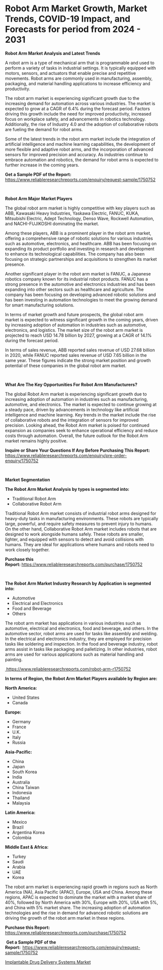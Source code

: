 <p><h1>Robot Arm Market Growth, Market Trends, COVID-19 Impact, and Forecasts for period from 2024 - 2031</h1></p><p><strong>Robot Arm Market Analysis and Latest Trends</strong></p>
<p><p>A robot arm is a type of mechanical arm that is programmable and used to perform a variety of tasks in industrial settings. It is typically equipped with motors, sensors, and actuators that enable precise and repetitive movements. Robot arms are commonly used in manufacturing, assembly, packaging, and material handling applications to increase efficiency and productivity.</p><p>The robot arm market is experiencing significant growth due to the increasing demand for automation across various industries. The market is expected to grow at a CAGR of 6.4% during the forecast period. Factors driving this growth include the need for improved productivity, increased focus on workplace safety, and advancements in robotics technology. Additionally, the rise of Industry 4.0 and the adoption of collaborative robots are fueling the demand for robot arms.</p><p>Some of the latest trends in the robot arm market include the integration of artificial intelligence and machine learning capabilities, the development of more flexible and adaptive robot arms, and the incorporation of advanced sensors for improved precision and accuracy. As industries continue to embrace automation and robotics, the demand for robot arms is expected to further increase in the coming years.</p></p>
<p><strong>Get a Sample PDF of the Report:&nbsp;</strong> <a href="https://www.reliableresearchreports.com/enquiry/request-sample/1750752">https://www.reliableresearchreports.com/enquiry/request-sample/1750752</a></p>
<p>&nbsp;</p>
<p><strong>Robot Arm Major Market Players</strong></p>
<p><p>The global robot arm market is highly competitive with key players such as ABB, Kawasaki Heavy Industries, Yaskawa Electric, FANUC, KUKA, Mitsubishi Electric, Adept Technology, Denso Wave, Rockwell Automation, and NACHI-FUJIKOSHI dominating the market. </p><p>Among these players, ABB is a prominent player in the robot arm market, offering a comprehensive range of robotic solutions for various industries such as automotive, electronics, and healthcare. ABB has been focusing on expanding its product portfolio and investing in research and development to enhance its technological capabilities. The company has also been focusing on strategic partnerships and acquisitions to strengthen its market presence. </p><p>Another significant player in the robot arm market is FANUC, a Japanese robotics company known for its industrial robot products. FANUC has a strong presence in the automotive and electronics industries and has been expanding into other sectors such as healthcare and agriculture. The company has been focusing on developing advanced robotic solutions and has been investing in automation technologies to meet the growing demand for smart manufacturing solutions.</p><p>In terms of market growth and future prospects, the global robot arm market is expected to witness significant growth in the coming years, driven by increasing adoption of automation in industries such as automotive, electronics, and logistics. The market size of the robot arm market is projected to reach USD 14.78 billion by 2027, growing at a CAGR of 14.1% during the forecast period.</p><p>In terms of sales revenue, ABB reported sales revenue of USD 27.68 billion in 2020, while FANUC reported sales revenue of USD 7.65 billion in the same year. These figures indicate the strong market position and growth potential of these companies in the global robot arm market.</p></p>
<p>&nbsp;</p>
<p><strong>What Are The Key Opportunities For Robot Arm Manufacturers?</strong></p>
<p><p>The global Robot Arm market is experiencing significant growth due to increasing adoption of automation in industries such as manufacturing, automotive, and electronics. The market is expected to continue growing at a steady pace, driven by advancements in technology like artificial intelligence and machine learning. Key trends in the market include the rise of collaborative robots and the integration of sensors for improved precision. Looking ahead, the Robot Arm market is poised for continued expansion as companies seek to enhance operational efficiency and reduce costs through automation. Overall, the future outlook for the Robot Arm market remains highly positive.</p></p>
<p><strong>Inquire or Share Your Questions If Any Before Purchasing This Report:</strong> <a href="https://www.reliableresearchreports.com/enquiry/pre-order-enquiry/1750752">https://www.reliableresearchreports.com/enquiry/pre-order-enquiry/1750752</a></p>
<p>&nbsp;</p>
<p><strong>Market Segmentation</strong></p>
<p><strong>The Robot Arm Market Analysis by types is segmented into:</strong></p>
<p><ul><li>Traditional Robot Arm</li><li>Collaborative Robot Arm</li></ul></p>
<p><p>Traditional Robot Arm market consists of industrial robot arms designed for heavy-duty tasks in manufacturing environments. These robots are typically large, powerful, and require safety measures to prevent injury to humans. On the other hand, Collaborative Robot Arm market includes robots that are designed to work alongside humans safely. These robots are smaller, lighter, and equipped with sensors to detect and avoid collisions with humans. They are ideal for applications where humans and robots need to work closely together.</p></p>
<p><strong>Purchase this Report:&nbsp;</strong><a href="https://www.reliableresearchreports.com/purchase/1750752">https://www.reliableresearchreports.com/purchase/1750752</a></p>
<p>&nbsp;</p>
<p><strong>The Robot Arm Market Industry Research by Application is segmented into:</strong></p>
<p><ul><li>Automotive</li><li>Electrical and Electronics</li><li>Food and Beverage</li><li>Others</li></ul></p>
<p><p>The robot arm market has applications in various industries such as automotive, electrical and electronics, food and beverage, and others. In the automotive sector, robot arms are used for tasks like assembly and welding. In the electrical and electronics industry, they are employed for precision tasks like soldering and inspection. In the food and beverage industry, robot arms assist in tasks like packaging and palletizing. In other industries, robot arms are used for various applications such as material handling and painting.</p></p>
<p><a href="https://www.reliableresearchreports.com/robot-arm-r1750752">&nbsp;https://www.reliableresearchreports.com/robot-arm-r1750752</a></p>
<p><strong>In terms of Region, the Robot Arm Market Players available by Region are:</strong></p>
<p>
    <p> <strong> North America: </strong>
        <ul>
            <li>United States</li>
            <li>Canada</li>
        </ul>
        </p> 
    <p> <strong> Europe: </strong>
        <ul>
            <li>Germany</li>
            <li>France</li>
            <li>U.K.</li>
            <li>Italy</li>
            <li>Russia</li>
        </ul>
        </p> 
    <p> <strong> Asia-Pacific: </strong>
        <ul>
            <li>China</li>
            <li>Japan</li>
            <li>South Korea</li>
            <li>India</li>
            <li>Australia</li>
            <li>China Taiwan</li>
            <li>Indonesia</li>
            <li>Thailand</li>
            <li>Malaysia</li>
        </ul>
        </p> 
    <p> <strong> Latin America: </strong>
        <ul>
            <li>Mexico</li>
            <li>Brazil</li>
            <li>Argentina Korea</li>
            <li>Colombia</li>
        </ul>
        </p> 
    <p> <strong> Middle East & Africa: </strong>
        <ul>
            <li>Turkey</li>
            <li>Saudi</li>
            <li>Arabia</li>
            <li>UAE</li>
            <li>Korea</li>
        </ul>
    </p>
    </p>
<p><p>The robot arm market is experiencing rapid growth in regions such as North America (NA), Asia Pacific (APAC), Europe, USA and China. Among these regions, APAC is expected to dominate the market with a market share of 40%, followed by North America with 30%, Europe with 20%, USA with 5%, and China with 5% market share. The increasing adoption of automation technologies and the rise in demand for advanced robotic solutions are driving the growth of the robot arm market in these regions.</p></p>
<p><strong>Purchase this Report: </strong><a href="https://www.reliableresearchreports.com/purchase/1750752">https://www.reliableresearchreports.com/purchase/1750752</a></p>
<p>&nbsp;<strong>Get a Sample PDF of the Report:&nbsp;&nbsp;</strong><a href="https://www.reliableresearchreports.com/enquiry/request-sample/1750752">https://www.reliableresearchreports.com/enquiry/request-sample/1750752</a></p>
<p><strong></strong></p>
<p><p><a href="https://view.publitas.com/reportprime-1/global-implantable-drug-delivery-systems-industry-types-applications-market-players-regional-growth-analysis-and-future-scenarios-2024-2031/">Implantable Drug Delivery Systems Market</a></p></p>